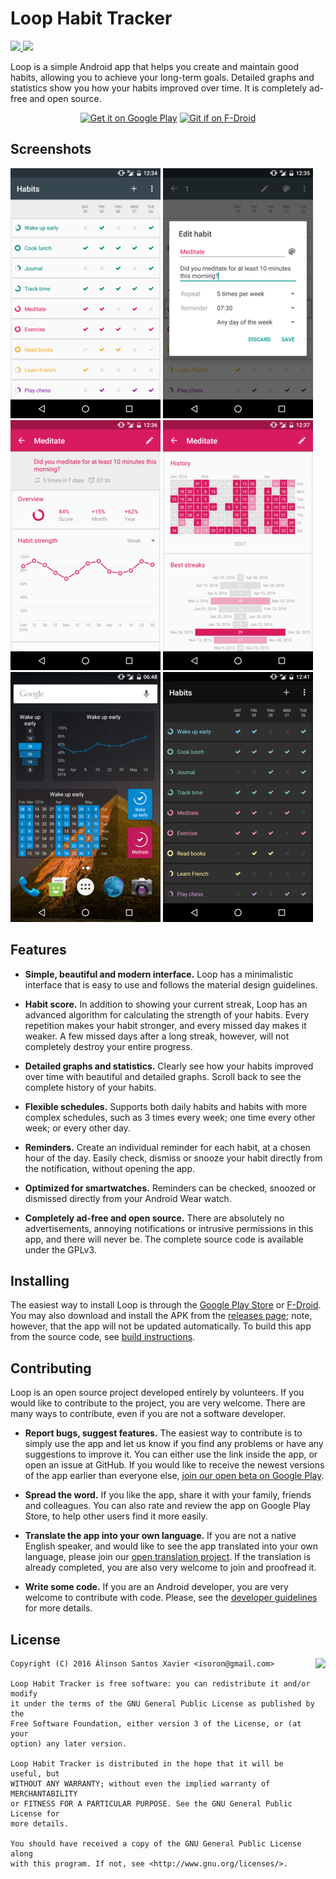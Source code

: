 # Loop Habit Tracker

<a href="http://build.loophabits.org:26213/project.html?projectId=LoopHabitTracker&tab=projectOverview&guest=1">
  <img src="http://build.loophabits.org:26213/app/rest/builds/buildType(id:LoopHabitTracker_Nougat)/statusIcon">
</a>
<a href="http://build.loophabits.org:26213/project.html?projectId=LoopHabitTracker&tab=preport_project1_Code_Coverage&branch_LoopHabitTracker=__all_branches__&guest=1">
  <img src="http://build.loophabits.org:26213/app/rest/builds/buildType(id:LoopHabitTracker_Nougat)/artifacts/content/app/build/outputs/coverage-badge.svg" />
</a>

Loop is a simple Android app that helps you create and maintain good habits,
allowing you to achieve your long-term goals. Detailed graphs and statistics
show you how your habits improved over time. It is completely ad-free and open
source.

<p align="center">
  <a href="https://play.google.com/store/apps/details?id=org.isoron.uhabits&utm_source=global_co&utm_medium=prtnr&utm_content=Mar2515&utm_campaign=PartBadge&pcampaignid=MKT-AC-global-none-all-co-pr-py-PartBadges-Oct1515-1"><img alt="Get it on Google Play" src="https://play.google.com/intl/en_us/badges/images/apps/en-play-badge-border.png" height="75px"/></a>
  <a href="http://f-droid.org/app/org.isoron.uhabits"><img alt="Git if on F-Droid" src="http://i.imgur.com/baSPE7X.png" height="75px"/></a>
</p>

## Screenshots

[![Main screen][screen1th]][screen1]
[![Edit habit][screen2th]][screen2]
[![Habit strength][screen3th]][screen3]
[![Habit history and streaks][screen4th]][screen4]
[![Widgets][screen5th]][screen5]
[![Night mode][screen6th]][screen6]

## Features

* **Simple, beautiful and modern interface.** Loop has a minimalistic interface
  that is easy to use and follows the material design guidelines.

* **Habit score.** In addition to showing your current streak, Loop has an
  advanced algorithm for calculating the strength of your habits. Every
  repetition makes your habit stronger, and every missed day makes it weaker. A
  few missed days after a long streak, however, will not completely destroy
  your entire progress.

* **Detailed graphs and statistics.** Clearly see how your habits improved over
  time with beautiful and detailed graphs. Scroll back to see the complete
  history of your habits.

* **Flexible schedules.** Supports both daily habits and habits with more
  complex schedules, such as 3 times every week; one time every other week; or
  every other day.

* **Reminders.** Create an individual reminder for each habit, at a chosen hour
  of the day. Easily check, dismiss or snooze your habit directly from the
  notification, without opening the app.

* **Optimized for smartwatches.** Reminders can be checked, snoozed or
  dismissed directly from your Android Wear watch.

* **Completely ad-free and open source.** There are absolutely no
  advertisements, annoying notifications or intrusive permissions in this app,
  and there will never be. The complete source code is available under the
  GPLv3.

## Installing

The easiest way to install Loop is through the [Google Play Store][playstore] or [F-Droid][fdroid].
You may also download and install the APK from the [releases page][releases];
note, however, that the app will not be updated automatically.  To build this
app from the source code, see [build instructions][build].

## Contributing

Loop is an open source project developed entirely by volunteers. If you would
like to contribute to the project, you are very welcome. There are many ways to
contribute, even if you are not a software developer.

* **Report bugs, suggest features.** The easiest way to contribute is to simply
  use the app and let us know if you find any problems or have any suggestions
  to improve it. You can either use the link inside the app, or open an issue
  at GitHub. If you would like to receive the newest versions of the app
  earlier than everyone else, [join our open beta on Google Play][beta].

* **Spread the word.** If you like the app, share it with your family, friends
  and colleagues. You can also rate and review the app on Google Play Store, to help
  other users find it more easily.

* **Translate the app into your own language.** If you are not a native English
  speaker, and would like to see the app translated into your own language,
  please join our [open translation project][poedit]. If the translation
  is already completed, you are also very welcome to join and proofread it.

* **Write some code.** If you are an Android developer, you are very welcome to
  contribute with code. Please, see the [developer guidelines][dev-guide] for more details.

## License

<img align="right" src="https://www.gnu.org/graphics/gplv3-88x31.png">

	Copyright (C) 2016 Álinson Santos Xavier <isoron@gmail.com>

	Loop Habit Tracker is free software: you can redistribute it and/or modify
	it under the terms of the GNU General Public License as published by the
	Free Software Foundation, either version 3 of the License, or (at your
	option) any later version.

	Loop Habit Tracker is distributed in the hope that it will be useful, but
	WITHOUT ANY WARRANTY; without even the implied warranty of MERCHANTABILITY
	or FITNESS FOR A PARTICULAR PURPOSE. See the GNU General Public License for
	more details.

	You should have received a copy of the GNU General Public License along
	with this program. If not, see <http://www.gnu.org/licenses/>.

[screen1]: screenshots/original/uhabits1.png
[screen2]: screenshots/original/uhabits2.png
[screen3]: screenshots/original/uhabits3.png
[screen4]: screenshots/original/uhabits4.png
[screen5]: screenshots/original/uhabits5.png
[screen6]: screenshots/original/uhabits6.png
[screen1th]: screenshots/thumbs/uhabits1.png
[screen2th]: screenshots/thumbs/uhabits2.png
[screen3th]: screenshots/thumbs/uhabits3.png
[screen4th]: screenshots/thumbs/uhabits4.png
[screen5th]: screenshots/thumbs/uhabits5.png
[screen6th]: screenshots/thumbs/uhabits6.png
[poedit]: http://translate.loophabits.org
[playstore]: https://play.google.com/store/apps/details?id=org.isoron.uhabits
[releases]: https://github.com/iSoron/uhabits/releases
[fdroid]: http://f-droid.org/app/org.isoron.uhabits
[dev-guide]: https://github.com/iSoron/uhabits/wiki/Developer-guidelines
[build]: https://github.com/iSoron/uhabits/wiki/Developer-guidelines#building
[beta]: https://play.google.com/apps/testing/org.isoron.uhabits
